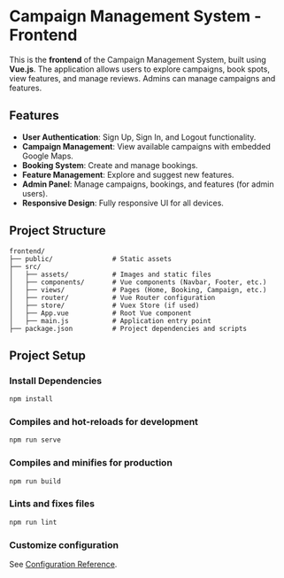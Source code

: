 # Campaign Management System - Frontend

This is the **frontend** of the Campaign Management System, built using **Vue.js**. The application allows users to explore campaigns, book spots, view features, and manage reviews. Admins can manage campaigns and features.

## Features
- **User Authentication**: Sign Up, Sign In, and Logout functionality.
- **Campaign Management**: View available campaigns with embedded Google Maps.
- **Booking System**: Create and manage bookings.
- **Feature Management**: Explore and suggest new features.
- **Admin Panel**: Manage campaigns, bookings, and features (for admin users).
- **Responsive Design**: Fully responsive UI for all devices.

## Project Structure
```
frontend/
├── public/               # Static assets
├── src/
│   ├── assets/           # Images and static files
│   ├── components/       # Vue components (Navbar, Footer, etc.)
│   ├── views/            # Pages (Home, Booking, Campaign, etc.)
│   ├── router/           # Vue Router configuration
│   ├── store/            # Vuex Store (if used)
│   ├── App.vue           # Root Vue component
│   ├── main.js           # Application entry point
├── package.json          # Project dependencies and scripts
```

## Project Setup
### Install Dependencies
```bash
npm install
```

### Compiles and hot-reloads for development
```bash
npm run serve
```

### Compiles and minifies for production
```bash
npm run build
```

### Lints and fixes files
```bash
npm run lint
```

### Customize configuration
See [Configuration Reference](https://cli.vuejs.org/config/).
